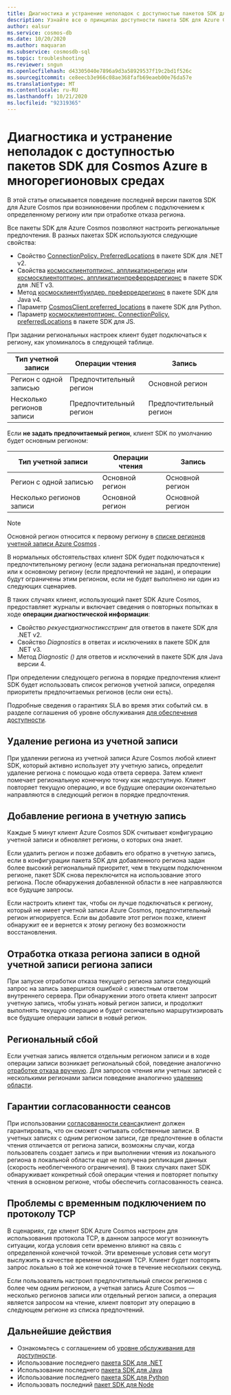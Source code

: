 ```yaml
---
title: Диагностика и устранение неполадок с доступностью пакетов SDK для Cosmos Azure в многорегионовых средах
description: Узнайте все о принципах доступности пакета SDK для Azure Cosmos при работе в разных регионах.
author: ealsur
ms.service: cosmos-db
ms.date: 10/20/2020
ms.author: maquaran
ms.subservice: cosmosdb-sql
ms.topic: troubleshooting
ms.reviewer: sngun
ms.openlocfilehash: d43305040e7896a9d3a58929537f19c2bd1f526c
ms.sourcegitcommit: ce8eecb3e966c08ae368fafb69eaeb00e76da57e
ms.translationtype: MT
ms.contentlocale: ru-RU
ms.lasthandoff: 10/21/2020
ms.locfileid: "92319365"
---
```

# <a name="diagnose-and-troubleshoot-the-availability-of-azure-cosmos-sdks-in-multiregional-environments"></a>Диагностика и устранение неполадок с доступностью пакетов SDK для Cosmos Azure в многорегионовых средах

В этой статье описывается поведение последней версии пакетов SDK для Azure Cosmos при возникновении проблем с подключением к определенному региону или при отработке отказа региона.

Все пакеты SDK для Azure Cosmos позволяют настроить региональные предпочтения. В разных пакетах SDK используются следующие свойства:

* Свойство [ConnectionPolicy. PreferredLocations](/dotnet/api/microsoft.azure.documents.client.connectionpolicy.preferredlocations) в пакете SDK для .NET v2.
* Свойства [космосклиентоптионс. аппликатионрегион](/dotnet/api/microsoft.azure.cosmos.cosmosclientoptions.applicationregion) или [космосклиентоптионс. аппликатионпреферредрегионс](/dotnet/api/microsoft.azure.cosmos.cosmosclientoptions.applicationpreferredregions) в пакете SDK для .NET v3.
* Метод [космосклиентбуилдер. преферредрегионс](/java/api/com.azure.cosmos.cosmosclientbuilder.preferredregions) в пакете SDK для Java v4.
* Параметр [CosmosClient.preferred_locations](/python/api/azure-cosmos/azure.cosmos.cosmos_client.cosmosclient) в пакете SDK для Python.
* Параметр [космосклиентоптионс. ConnectionPolicy. preferredLocations](/javascript/api/@azure/cosmos/connectionpolicy#preferredlocations) в пакете SDK для JS.

При задании региональных настроек клиент будет подключаться к региону, как упоминалось в следующей таблице.

|Тип учетной записи |Операции чтения |Запись |
|------------------------|--|--|
| Регион с одной записью | Предпочтительный регион | Основной регион  |
| Несколько регионов записи | Предпочтительный регион | Предпочтительный регион  |

Если **не задать предпочитаемый регион**, клиент SDK по умолчанию будет основным регионом:

|Тип учетной записи |Операции чтения |Запись |
|------------------------|--|--|
| Регион с одной записью | Основной регион | Основной регион |
| Несколько регионов записи | Основной регион  | Основной регион  |

> [!NOTE]
> Основной регион относится к первому региону в [списке регионов учетной записи Azure Cosmos](distribute-data-globally.md) .

В нормальных обстоятельствах клиент SDK будет подключаться к предпочтительному региону (если задана региональная предпочтение) или к основному региону (если предпочтений не задан), и операции будут ограничены этим регионом, если не будет выполнено ни один из следующих сценариев.

В таких случаях клиент, использующий пакет SDK Azure Cosmos, предоставляет журналы и включает сведения о повторных попытках в ходе **операции диагностической информации**:

* Свойство *рекуестдиагностиксстринг* для ответов в пакете SDK для .NET v2.
* Свойство *Diagnostics* в ответах и исключениях в пакете SDK для .NET v3.
* Метод *Diagnostic ()* для ответов и исключений в пакете SDK для Java версии 4.

При определении следующего региона в порядке предпочтения клиент SDK будет использовать список регионов учетной записи, определяя приоритеты предпочитаемых регионов (если они есть).

Подробные сведения о гарантиях SLA во время этих событий см. в разделе соглашения об уровне обслуживания [для обеспечения доступности](high-availability.md#slas-for-availability).

## <a name="removing-a-region-from-the-account"></a><a id="remove-region"></a>Удаление региона из учетной записи

При удалении региона из учетной записи Azure Cosmos любой клиент SDK, который активно использует эту учетную запись, определит удаление региона с помощью кода ответа сервера. Затем клиент помечает региональную конечную точку как недоступную. Клиент повторяет текущую операцию, и все будущие операции окончательно направляются в следующий регион в порядке предпочтения.

## <a name="adding-a-region-to-an-account"></a>Добавление региона в учетную запись

Каждые 5 минут клиент Azure Cosmos SDK считывает конфигурацию учетной записи и обновляет регионы, о которых она знает.

Если удалить регион и позже добавить его обратно в учетную запись, если в конфигурации пакета SDK для добавленного региона задан более высокий региональный приоритет, чем в текущем подключенном регионе, пакет SDK снова переключится на использование этого региона. После обнаружения добавленной области в нее направляются все будущие запросы.

Если настроить клиент так, чтобы он лучше подключаться к региону, который не имеет учетной записи Azure Cosmos, предпочтительный регион игнорируется. Если вы добавите этот регион позже, клиент обнаружит ее и вернется к этому региону без возможности восстановления.

## <a name="fail-over-the-write-region-in-a-single-write-region-account"></a><a id="manual-failover-single-region"></a>Отработка отказа региона записи в одной учетной записи региона записи

При запуске отработки отказа текущего региона записи следующий запрос на запись завершится ошибкой с известным ответом внутреннего сервера. При обнаружении этого ответа клиент запросит учетную запись, чтобы узнать новый регион записи, и продолжит выполнять текущую операцию и будет окончательно маршрутизировать все будущие операции записи в новый регион.

## <a name="regional-outage"></a>Региональный сбой

Если учетная запись является отдельным регионом записи и в ходе операции записи возникает региональный сбой, поведение аналогично [отработке отказа вручную](#manual-failover-single-region). Для запросов чтения или учетных записей с несколькими регионами записи поведение аналогично [удалению области](#remove-region).

## <a name="session-consistency-guarantees"></a>Гарантии согласованности сеансов

При использовании [согласованности сеанса](consistency-levels.md#guarantees-associated-with-consistency-levels)клиент должен гарантировать, что он сможет считывать собственные записи. В учетных записях с одним регионом записи, где предпочтение в области чтения отличается от региона записи, возможны случаи, когда пользователь создает запись и при выполнении чтения из локального региона в локальной области еще не получена репликация данных (скорость необлегченного ограничения). В таких случаях пакет SDK обнаруживает конкретный сбой операции чтения и повторяет попытку чтения в основном регионе, чтобы обеспечить согласованность сеанса.

## <a name="transient-connectivity-issues-on-tcp-protocol"></a>Проблемы с временным подключением по протоколу TCP

В сценариях, где клиент SDK Azure Cosmos настроен для использования протокола TCP, в данном запросе могут возникнуть ситуации, когда условия сети временно влияют на связь с определенной конечной точкой. Эти временные условия сети могут выслужить в качестве времени ожидания TCP. Клиент будет повторять запрос локально в той же конечной точке в течение нескольких секунд.

Если пользователь настроил предпочтительный список регионов с более чем одним регионом, а учетная запись Azure Cosmos — несколько регионов записи или отдельный регион записи, а операция является запросом на чтение, клиент повторит эту операцию в следующем регионе из списка предпочтений.

## <a name="next-steps"></a>Дальнейшие действия

* Ознакомьтесь с соглашением об [уровне обслуживания для доступности](high-availability.md#slas-for-availability).
* Использование последнего [пакета SDK для .NET](sql-api-sdk-dotnet-standard.md)
* Использование последнего [пакета SDK для Java](sql-api-sdk-java-v4.md)
* Использование последнего [пакета SDK для Python](sql-api-sdk-python.md)
* Использовать последний [пакет SDK для Node](sql-api-sdk-node.md)
